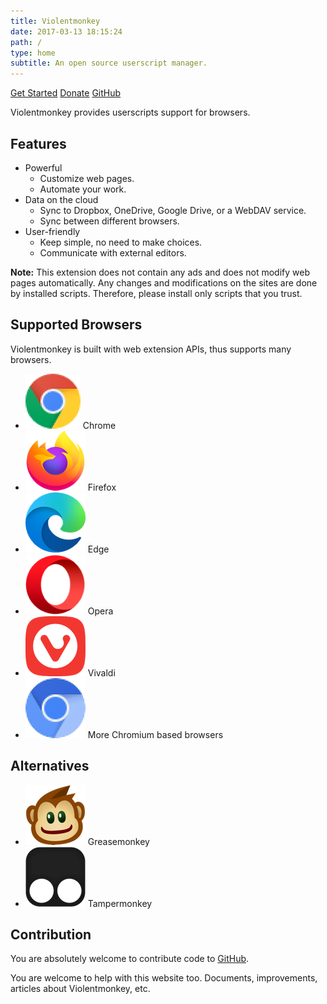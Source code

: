 ```yaml
---
title: Violentmonkey
date: 2017-03-13 18:15:24
path: /
type: home
subtitle: An open source userscript manager.
---
```


<div class="home-buttons" data-ga-category="home-buttons">
  <a href="/get-it" class="button-primary" data-ga-label="get-started">Get Started</a>
  <a href="/donate/" class="button-white" data-ga-label="donate">Donate</a>
  <a href="https://github.com/violentmonkey/violentmonkey" class="button-gray" target="_blank" rel="noopener noreferrer" data-ga-label="github">GitHub</a>
</div>

Violentmonkey provides userscripts support for browsers.

## Features

<div class="home-features">

- Powerful
  - Customize web pages.
  - Automate your work.
- Data on the cloud
  - Sync to Dropbox, OneDrive, Google Drive, or a WebDAV service.
  - Sync between different browsers.
- User-friendly
  - Keep simple, no need to make choices.
  - Communicate with external editors.

</div>

<div class="px-4 pt-6 pb-4 bg-gray-100 text-gray-600">

**Note:** This extension does not contain any ads and does not modify web pages automatically.
Any changes and modifications on the sites are done by installed scripts.
Therefore, please install only scripts that you trust.

</div>

## Supported Browsers

Violentmonkey is built with web extension APIs, thus supports many browsers.

<div class="icon-list">

- ![Chrome](../../assets/browsers/chrome.png) Chrome
- ![Firefox](../../assets/browsers/firefox.png) Firefox
- ![Edge](../../assets/browsers/edge.png) Edge
- ![Opera](../../assets/browsers/opera.png) Opera
- ![Vivaldi](../../assets/browsers/vivaldi.png) Vivaldi
- ![Chromium](../../assets/browsers/chromium.png) More Chromium based browsers

</div>

## Alternatives

<div class="icon-list">

- ![Greasemonkey](../../assets/alternatives/greasemonkey.png) Greasemonkey
- ![Tampermonkey](../../assets/alternatives/tampermonkey.png) Tampermonkey

</div>

## Contribution

You are absolutely welcome to contribute code to [GitHub](https://github.com/violentmonkey).

You are welcome to help with this website too. Documents, improvements, articles
about Violentmonkey, etc.
